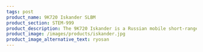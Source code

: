 ```yaml
---
tags: post
product_name: 9K720 Iskander SLBM
product_section: STEM-999
product_description: The 9K720 Iskander is a Russian mobile short-range ballistic missile system. It has a range of 500 kilometres (270 nmi; 310 mi). It was intended to replace the OTR-21 Tochka in the Russian military by 2020.
product_image: /images/products/iskander.jpg
product_image_alternative_text: ryosan
---
```

